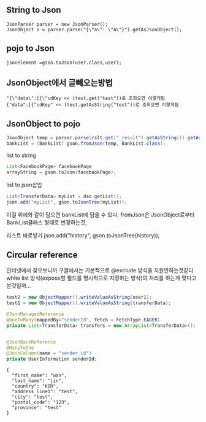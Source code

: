 ## String to Json
```
JsonParser parser = new JsonParser();
JsonObject o = parser.parse("{\"a\": \"A\"}").getAsJsonObject();
```
## pojo to Json
```
jsonelement =gson.toJson(user.class,user);
```

## JsonObject에서 글빼오는방법
```
"{\"data\":[{\"cdKey << (test.get("test"))로 조회오면 이렇게됨
{"data":[{"cdKey" << (test.getAsString("test"))로 조회오면 이렇게됨
```
## JsonObject to pojo
```java
JsonObject temp = parser.parse(rslt.get("_result").getAsString()).getAsJsonObject();
bankList = (BankList) gson.fromJson(temp, BankList.class);
```

list<pojo> to string
```java
List<FacebookPage> facebookPage
arrayString = gson.toJson(facebookPage);
```

list<pojo> to json삽입
```java
List<TransferData> myList = dao.getList();
json.add("myList", gson.toJsonTree(myList));
```

이걸 위에와 같이 담으면 bankList에 담을 수 있다. fromJson은 JsonObject로부터 BankList클래스 형태로 변경하는것,


리스트 바로넣기
json.add("history", gson.toJsonTree(history));

## Circular reference

인터넷에서 찾오보니까 구글에서는 기본적으로 @exclude 방식을 지원안하는것같다. white list 방식(expose할 필드를 명시적으로 지정하는 방식)의 처리를 하는게 맞다고 본것일까...


```java
test2 = new ObjectMapper().writeValueAsString(user1);
test1 = new ObjectMapper().writeValueAsString(transferData);

@JsonManagedReference
@OneToMany(mappedBy="senderId", fetch = FetchType.EAGER)
private List<TransferData> transfers = new ArrayList<TransferData>();


@JsonBackReference
@ManyToOne
@JoinColumn(name = "sender_id")
private UserInformation senderId;
```




```
{
  "first_name": "wan",
  "last_name": "jin",
  "country": "KOR",
  "address_line1": "test",
  "city": "test",
  "postal_code": "123",
  "province": "test"
}
```

